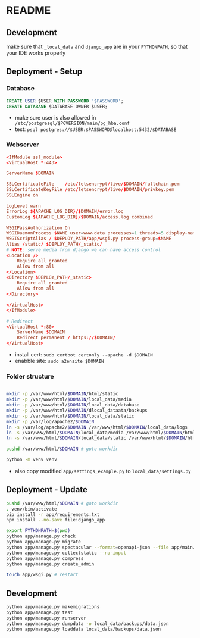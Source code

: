# README

## Development

make sure that `_local_data` and `django_app` are in your `PYTHONPATH`, so that your
IDE works properly

## Deployment - Setup

### Database

```sql sudo -u postgres psql
CREATE USER $USER WITH PASSWORD '$PASSWORD';
CREATE DATABASE $DATABASE OWNER $USER;
```

- make sure user is also allowed in ` /etc/postgresql/$PGVERSION/main/pg_hba.conf`
- test: `psql postgres://$USER:$PASSWORD@localhost:5432/$DATABASE`

### Webserver

```conf /etc/apache2/sites-available/$DOMAIN.conf
<IfModule ssl_module>
<VirtualHost *:443>

ServerName $DOMAIN

SSLCertificateFile    /etc/letsencrypt/live/$DOMAIN/fullchain.pem
SSLCertificateKeyFile /etc/letsencrypt/live/$DOMAIN/privkey.pem
SSLEngine on

LogLevel warn
ErrorLog ${APACHE_LOG_DIR}/$DOMAIN/error.log
CustomLog ${APACHE_LOG_DIR}/$DOMAIN/access.log combined

WSGIPassAuthorization On
WSGIDaemonProcess $NAME user=www-data processes=1 threads=5 display-name=$NAME python-path=$DEPLOY_PATH/venv/lib/python3.11/site-packages home=$DEPLOY_PATH/app
WSGIScriptAlias / $DEPLOY_PATH/app/wsgi.py process-group=$NAME
Alias /static/ $DEPLOY_PATH/_static/
# NOTE: serve media from django we can have access control
<Location />
    Require all granted
    Allow from all
</Location>
<Directory $DEPLOY_PATH/_static>
    Require all granted
    Allow from all
</Directory>

</VirtualHost>
</IfModule>

# Redirect
<VirtualHost *:80>
    ServerName $DOMAIN
    Redirect permanent / https://$DOMAIN/
</VirtualHost>
```

- install cert: `sudo certbot certonly --apache -d $DOMAIN`
- enabble site: `sudo a2ensite $DOMAIN`

### Folder structure

```bash su www-data

mkdir -p /var/www/html/$DOMAIN/html/static
mkdir -p /var/www/html/$DOMAIN/local_data/media
mkdir -p /var/www/html/$DOMAIN/local_data/database
mkdir -p /var/www/html/$DOMAIN/dlocal_dataata/backups
mkdir -p /var/www/html/$DOMAIN/local_data/static
mkdir -p /var/log/apache2/$DOMAIN
ln -s /var/log/apache2/$DOMAIN /var/www/html/$DOMAIN/local_data/logs
ln -s /var/www/html/$DOMAIN/local_data/media /var/www/html/$DOMAIN/html/media
ln -s /var/www/html/$DOMAIN/local_data/static /var/www/html/$DOMAIN/html/static

pushd /var/www/html/$DOMAIN # goto workdir

python -m venv venv
```

- also copy modified `app/settings_example.py` to `local_data/settings.py`

## Deployment - Update

```bash
pushd /var/www/html/$DOMAIN # goto workdir
. venv/bin/activate
pip install -r app/requirements.txt
npm install --no-save file:django_app

export PYTHONPATH=$(pwd)
python app/manage.py check
python app/manage.py migrate
python app/manage.py spectacular --format=openapi-json --file app/main/static/api/schema.json
python app/manage.py collectstatic --no-input
python app/manage.py compress
python app/manage.py create_admin

touch app/wsgi.py # restart
```

## Development

```bash
python app/manage.py makemigrations
python app/manage.py test
python app/manage.py runserver
python app/manage.py dumpdata -o local_data/backups/data.json
python app/manage.py loaddata local_data/backups/data.json
```

